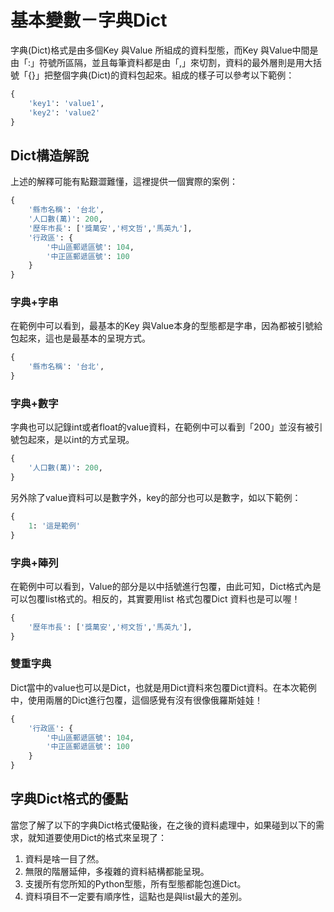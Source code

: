 # 基本變數－字典Dict

字典(Dict)格式是由多個Key 與Value 所組成的資料型態，而Key 與Value中間是由「:」符號所區隔，並且每筆資料都是由「,」來切割，資料的最外層則是用大括號「{}」把整個字典(Dict)的資料包起來。組成的樣子可以參考以下範例：
```python
{
    'key1': 'value1',
    'key2': 'value2'
}
```
## Dict構造解說
上述的解釋可能有點艱澀難懂，這裡提供一個實際的案例：
```python
{
    '縣市名稱': '台北',
    '人口數(萬)': 200,
    '歷年市長': ['獎萬安','柯文哲','馬英九'],
    '行政區': {
        '中山區郵遞區號': 104,
        '中正區郵遞區號': 100
    }
}
```
### 字典+字串
在範例中可以看到，最基本的Key 與Value本身的型態都是字串，因為都被引號給包起來，這也是最基本的呈現方式。
```python
{
    '縣市名稱': '台北',
}
```

### 字典+數字
字典也可以記錄int或者float的value資料，在範例中可以看到「200」並沒有被引號包起來，是以int的方式呈現。
```python
{
    '人口數(萬)': 200,
}
```
另外除了value資料可以是數字外，key的部分也可以是數字，如以下範例：
```python
{
    1: '這是範例'
}
```

### 字典+陣列
在範例中可以看到，Value的部分是以中括號進行包覆，由此可知，Dict格式內是可以包覆list格式的。相反的，其實要用list 格式包覆Dict 資料也是可以喔！
```python
{
    '歷年市長': ['獎萬安','柯文哲','馬英九'],
}
```

### 雙重字典
Dict當中的value也可以是Dict，也就是用Dict資料來包覆Dict資料。在本次範例中，使用兩層的Dict進行包覆，這個感覺有沒有很像俄羅斯娃娃！
```python
{
    '行政區': {
        '中山區郵遞區號': 104,
        '中正區郵遞區號': 100
    }
}
```

## 字典Dict格式的優點
當您了解了以下的字典Dict格式優點後，在之後的資料處理中，如果碰到以下的需求，就知道要使用Dict的格式來呈現了：
1. 資料是啥一目了然。
2. 無限的階層延伸，多複雜的資料結構都能呈現。
3. 支援所有您所知的Python型態，所有型態都能包進Dict。
4. 資料項目不一定要有順序性，這點也是與list最大的差別。
